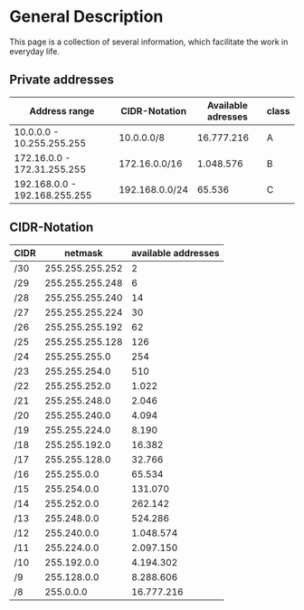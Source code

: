 # General Description

This page is a collection of several information, which facilitate the work in everyday life.

## Private addresses
| Address range                 | CIDR-Notation  | Available adresses | class |
| ----------------------------- | -------------- | ------------------ | ----- |
| 10.0.0.0 - 10.255.255.255     |   10.0.0.0/8   | 16.777.216         |   A   |
| 172.16.0.0 - 172.31.255.255   | 172.16.0.0/16  | 1.048.576          |   B   |
| 192.168.0.0 - 192.168.255.255 | 192.168.0.0/24 | 65.536             |   C   |

## CIDR-Notation
| CIDR	| netmask		  | available addresses |
| ----- | --------------- | ------------------- |
| /30	| 255.255.255.252 |	2					|
| /29	| 255.255.255.248 |	6					|
| /28	| 255.255.255.240 |	14					|
| /27	| 255.255.255.224 |	30					|
| /26	| 255.255.255.192 |	62					|
| /25	| 255.255.255.128 |	126					|
| /24	| 255.255.255.0	  | 254					|
| /23	| 255.255.254.0	  | 510					|
| /22	| 255.255.252.0	  | 1.022				|
| /21	| 255.255.248.0	  | 2.046				|
| /20	| 255.255.240.0	  | 4.094				|
| /19	| 255.255.224.0	  | 8.190				|
| /18	| 255.255.192.0	  | 16.382				|
| /17	| 255.255.128.0	  | 32.766				|
| /16	| 255.255.0.0	  | 65.534				|
| /15	| 255.254.0.0	  | 131.070				|
| /14	| 255.252.0.0	  | 262.142				|
| /13	| 255.248.0.0	  | 524.286				|
| /12	| 255.240.0.0	  | 1.048.574			|
| /11	| 255.224.0.0	  | 2.097.150			|
| /10	| 255.192.0.0	  | 4.194.302			|
| /9	| 255.128.0.0	  | 8.288.606			|
| /8	| 255.0.0.0	      | 16.777.216			|
